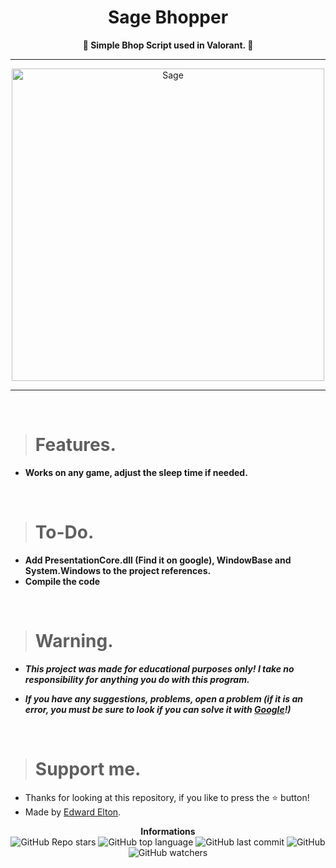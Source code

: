 <h1 align="center">Sage Bhopper</h1>

<p align='center'>
    <b>🐰 Simple Bhop Script used in Valorant. 🐰</b>
</p>

----

<p align="center">
    <img src="https://images7.alphacoders.com/108/1086711.png" alt="Sage" width="500">
</p>

---

<br/>

> # Features.

* **Works on any game, adjust the sleep time if needed.**

<br/>

> # To-Do.

* **Add PresentationCore.dll (Find it on google), WindowBase and System.Windows to the project references.**
* **Compile the code**

<br/>

> # Warning.

* ***This project was made for educational purposes only! I take no responsibility for anything you do with this program.***

* ***If you have any suggestions, problems, open a problem (if it is an error, you must be sure to look if you can solve it with [Google](https://giybf.com)!)***

<br/>

> # Support me.

* Thanks for looking at this repository, if you like to press the ⭐ button!
* Made by [Edward Elton](https://github.com/edwardelton).

<p align="center">
    <b>Informations</b><br>
    <img alt="GitHub Repo stars" src="https://img.shields.io/github/stars/edwardelton/Sage-Bhopper?color=313131">
    <img alt="GitHub top language" src="https://img.shields.io/github/languages/top/edwardelton/Sage-Bhopper?color=313131">
    <img alt="GitHub last commit" src="https://img.shields.io/github/last-commit/edwardelton/Sage-Bhopper?color=313131">
    <img alt="GitHub" src="https://img.shields.io/github/license/edwardelton/Sage-Bhopper?color=313131">
    <img alt="GitHub watchers" src="https://img.shields.io/github/watchers/edwardelton/Sage-Bhopper?color=313131">
</p>
